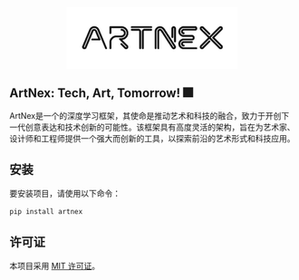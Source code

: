 <p align="center">
  <img src="ArtNex.png" alt="ArtNex" style="display:block; margin:auto; width: 60%; height: auto;" />
</p>

## ArtNex: Tech, Art, Tomorrow! 🎆

ArtNex是一个的深度学习框架，其使命是推动艺术和科技的融合，致力于开创下一代创意表达和技术创新的可能性。该框架具有高度灵活的架构，旨在为艺术家、设计师和工程师提供一个强大而创新的工具，以探索前沿的艺术形式和科技应用。

## 安装

要安装项目，请使用以下命令：

```python
pip install artnex
```

## 许可证

本项目采用 [MIT 许可证](./LICENSE)。
